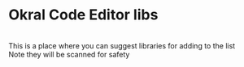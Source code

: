 # Okral Code Editor libs
<br>
This is a place where you can suggest libraries for adding to the list
<br>
Note they will be scanned for safety
